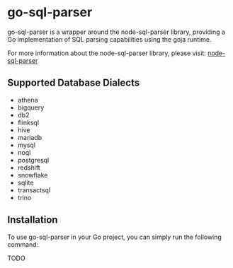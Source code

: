 # go-sql-parser

go-sql-parser is a wrapper around the node-sql-parser library, providing a Go implementation of SQL parsing capabilities using the goja runtime.

For more information about the node-sql-parser library, please visit: [node-sql-parser](https://www.npmjs.com/package/node-sql-parser)

## Supported Database Dialects

- athena
- bigquery
- db2
- flinksql
- hive
- mariadb
- mysql
- noql
- postgresql
- redshift
- snowflake
- sqlite
- transactsql
- trino

## Installation

To use go-sql-parser in your Go project, you can simply run the following command:

TODO

